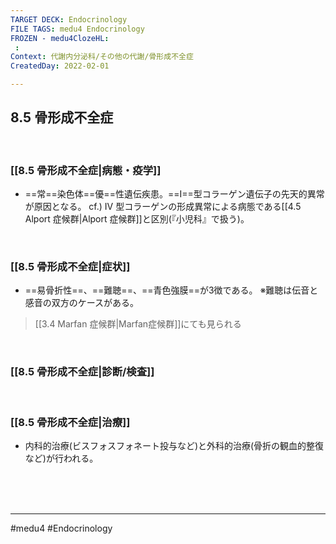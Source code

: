 ```yaml
---
TARGET DECK: Endocrinology
FILE TAGS: medu4 Endocrinology
FROZEN - medu4ClozeHL:
 : 
Context: 代謝内分泌科/その他の代謝/骨形成不全症
CreatedDay: 2022-02-01

---
```


## 8.5 骨形成不全症

<br>

### [[8.5 骨形成不全症|病態・疫学]]
* ==常==染色体==優==性遺伝疾患。==I==型コラーゲン遺伝子の先天的異常が原因となる。 
cf.) IV 型コラーゲンの形成異常による病態である[[4.5 Alport 症候群|Alport 症候群]]と区別(『小児科』で扱う)。
<!--ID: 1643709295403-->


<br>

### [[8.5 骨形成不全症|症状]]
* ==易骨折性==、==難聴==、==青色強膜==が3徴である。
※難聴は伝音と感音の双方のケースがある。
>[[3.4 Marfan 症候群|Marfan症候群]]にても見られる
<!--ID: 1643709295410-->


<br>

### [[8.5 骨形成不全症|診断/検査]]


<br>

### [[8.5 骨形成不全症|治療]]
* 内科的治療(ビスフォスフォネート投与など)と外科的治療(骨折の観血的整復など)が行われる。
 

<br><br><br>

---
#medu4 #Endocrinology 